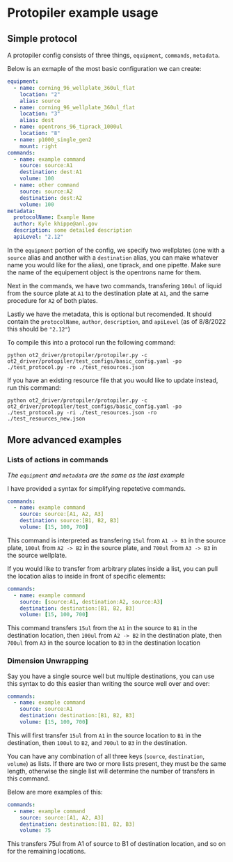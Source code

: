 # Protopiler example usage 

## Simple protocol

A protopiler config consists of three things, `equipment`, `commands`, `metadata`. 

Below is an exmaple of the most basic configuration we can create: 
```yaml
equipment:
  - name: corning_96_wellplate_360ul_flat
    location: "2"
    alias: source
  - name: corning_96_wellplate_360ul_flat
    location: "3"
    alias: dest
  - name: opentrons_96_tiprack_1000ul
    location: "8"
  - name: p1000_single_gen2
    mount: right
commands:
  - name: example command
    source: source:A1
    destination: dest:A1
    volume: 100
  - name: other command
    source: source:A2
    destination: dest:A2
    volume: 100
metadata:
  protocolName: Example Name
  author: Kyle khippe@anl.gov
  description: some detailed description
  apiLevel: "2.12"

```

In the `equipment` portion of the config, we specify two wellplates (one with a `source` alias and another with a `destination` alias, you can make whatever name you would like for the alias), one tiprack, and one pipette. Make sure the name of the equipement object is the opentrons name for them. 

Next in the commands, we have two commands, transfering `100ul` of liquid from the source plate at `A1` to the destination plate at `A1`, and the same procedure for `A2` of both plates. 

Lastly we have the metadata, this is optional but recomended. It should contain the `protocolName`, `author`, `description`, and `apiLevel` (as of 8/8/2022 this should be `"2.12"`)

To compile this into a protocol run the following command: 
```
python ot2_driver/protopiler/protopiler.py -c  ot2_driver/protopiler/test_configs/basic_config.yaml -po ./test_protocol.py -ro ./test_resources.json
```

If you have an existing resource file that you would like to update instead, run this command: 
```
python ot2_driver/protopiler/protopiler.py -c  ot2_driver/protopiler/test_configs/basic_config.yaml -po ./test_protocol.py -ri ./test_resources.json -ro ./test_resources_new.json
```


## More advanced examples

### Lists of actions in commands

*The `equipment` and `metadata` are the same as the last example*

I have provided a syntax for simplifying repetetive commands. 

```yaml
commands:
  - name: example command
    source: source:[A1, A2, A3]
    destination: source:[B1, B2, B3]
    volume: [15, 100, 700]
```

This command is interpreted as transfering `15ul` from `A1 -> B1` in the source plate, `100ul` from `A2 -> B2` in the source plate, and `700ul` from `A3 -> B3` in the source wellplate. 

If you would like to transfer from arbitrary plates inside a list, you can pull the location alias to inside in front of specific elements:


```yaml
commands:
  - name: example command
    source: [source:A1, destination:A2, source:A3]
    destination: destination:[B1, B2, B3]
    volume: [15, 100, 700]
```

This command transfers `15ul` from the `A1` in the source to `B1` in the destination location, then `100ul` from `A2 -> B2` in the destination plate, then `700ul` from `A3` in the source location to `B3` in the destination location

### Dimension Unwrapping

Say you have a single source well but multiple destinations, you can use this syntax to do this easier than writing the source well over and over: 

```yaml
commands:
  - name: example command
    source: source:A1
    destination: destination:[B1, B2, B3]
    volume: [15, 100, 700]
```

This will first transfer `15ul` from `A1` in the source location to `B1` in the destination, then `100ul` to `B2`, and `700ul` to `B3` in the destination. 

You can have any combination of all three keys (`source`, `destination`, `volume`) as lists. If there are two or more lists present, they must be the same length, otherwise the single list will determine the number of transfers in this command. 

Below are more examples of this: 

```yaml
commands:
  - name: example command
    source: source:[A1, A2, A3]
    destination: destination:[B1, B2, B3]
    volume: 75
```
This transfers 75ul from A1 of source to B1 of destination location, and so on for the remaining locations. 
